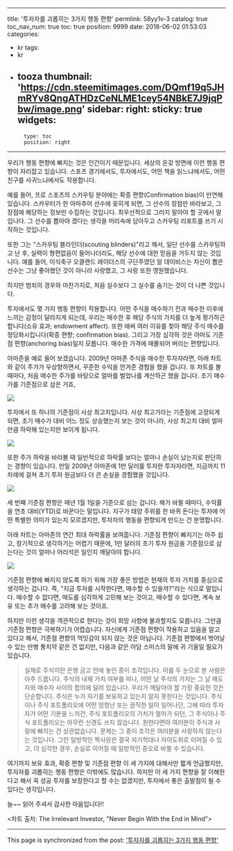 
---
title: '투자자를 괴롭히는 3가지 행동 편향'
permlink: 58yy1v-3
catalog: true
toc_nav_num: true
toc: true
position: 9999
date: 2018-06-02 01:53:03
categories:
- kr
tags:
- kr
- tooza
thumbnail: 'https://cdn.steemitimages.com/DQmf19q5JHmRYv8QngATHDzCeNLME1cey54NBkE7J9jqPbw/image.png'
sidebar:
    right:
        sticky: true
widgets:
    -
        type: toc
        position: right
---


우리가 행동 편향에 빠지는 것은 인간이기 때문입니다.  세상의 온갖 방면에 이런 행동 편향이 자리잡고 있습니다.  스포츠 경기에서도, 투자에서도, 어떤 책을 읽느냐에서도, 어떤 친구를 사귀느냐에서도 작용합니다. 

예를 들어, 프로 스포츠의 스카우팅 분야에는 확증 편향(Confirmation bias)이 만연해 있습니다.  스카우터가 한 아마추어 선수에 꽂히게 되면, 그 선수의 장점만 바라보고, 그 장점에 해당하는 정보만 수집하는 것입니다. 최우선적으로 그러지 말아야 할 곳에서 말입니다. 그 선수를 뽑아야 겠다는 생각을 머리속에 담아두고 스카우팅 리포트를 쓰기 시작하는 것입니다.

또한 그는 "스카우팅 블라인더(scouting blinders)"라고 해서, 일단 선수를 스카우팅하고 난 후, 실력이 형편없음이 들어나더라도, 해당 선수에 대한 믿음을 거두지 않는 것입니다. 예를 들어, 미식축구 오클랜드 레이더스의 구단주였던 알 데이비스는 자신이 뽑은 선수는 그냥 좋아했던 것이 아니라 사랑했고, 그 사랑 또한 영원했습니다.

하지만 범죄의 경우와 마찬가지로, 처음 실수보다 그 실수를 숨기는 것이 더 나쁜 것입니다. 

투자에서도 몇 가지 행동 편향이 작용합니다. 어떤 주식을 매수하기 전과 매수한 이후에 느끼는 감정이 달라지게 되는데, 우리는 매수한 후 해당 주식의 가치를 더 높게 평가하곤 합니다(소유 효과; endowment affect). 또한 애써 여러 이유를 찾아 해당 주식 매수를 정당화시킵니다(확증 편향; confirmation bias).  그리고 가장 심각하 것은 아마도 기준점 편향(anchoring bias)일지 모릅니다.  매수한 가격에 매몰되어 버리는 편향입니다.

아마존을 예로 들어 보겠습니다. 2009년 아마존 주식을 매수한 투자자라면, 아래 차트와 같이 주가가 우상향하면서, 꾸준한 수익을 안겨준 경험을 했을 겁니다. 또 차트를 볼 때마다, 처음 매수한 주가를 바탕으로 얼마를 벌었나를 계산하곤 했을 겁니다. 초기 매수가를 기준점으로 삼은 거죠,

![](https://cdn.steemitimages.com/DQmf19q5JHmRYv8QngATHDzCeNLME1cey54NBkE7J9jqPbw/image.png)

투자에서 또 하나의 기준점이 사상 최고치입니다.  사상 최고가라는 기준점에 고정되게 되면,  초기 매수가 대비 어느 정도 상승했는지 보는 것이 아니라, 사상 최고치 대비 얼마 만큼 하락해 있는지만 보이게 됩니다.

![](https://cdn.steemitimages.com/DQmVGdya8uHUjkxL3HqBs5DrxQU8shPjntf3RWp5Zkhanvj/image.png)

또한 주가 하락을 바라볼 때 일반적으로 하락률 보다는 얼마나 손실이 났는지로 판단하는 경향이 있습니다.  만일 2009년 아마존에 1만 달러를 투자한 투자자라면, 지금까지 11차례에 걸쳐 초기 투자 원금보다 더 큰 손실을 경험했을 것입니다.

![](https://cdn.steemitimages.com/DQmVJ7dfXZr4gyjenFLUCHgshkSWoN5qme2uWwdGfWStZ8k/image.png)

세 번째 기준점 편향은 매년 1월 1일을 기준으로 삼는 겁니다. 해가 바뀔 때마다, 수익률을 연초 대비(YTD)로 바꾼다는 말입니다. 지구가 태양 주위를 한 바퀴 돈다는 투자에 어떤 특별한 의미가 있는지 모르겠지만, 투자자의 행동을 편향되게 만드는 건 분명합니다. 

아래 차트는 아마존의 연간 최대 하락률을 보여줍니다. 기준점 편향이 빠지기는 아주 쉽고, 장기적으로 생각하기는 어렵기 때문에, 1만 달러의 초기 투자 원금을 기준점으로 삼는다는 것이 얼마나 어리석은 일인지 깨달아야 합니다.

![](https://cdn.steemitimages.com/DQmVQ4QzutuYZNh4o1H4mjfBjwdpNF8CRWW6kLim4kLhggo/image.png)

기준점 편향에 빠지지 않도록 하기 위해 가장 좋은 방법은 현재의 투자 가치를 중심으로 생각하는 겁니다.  즉, "지금 투자를 시작한다면, 매수할 수 있을까?"라는 식으로 말입니다. 매수할 수 없다면, 매도를 심각하게 고민해 보는 것이고, 매수할 수 있다면, 계속 보유 또는 추가 매수를 고려해 보는 것이죠. 

하지만 이런 생각을 객관적으로 한다는 것이 희망 사항에 불과할지도 모릅니다. 그만큼 기준점 편향은 극복하기가 어렵습니다. 자신에게 기준점 편향이 작용하고 있음을 알고 있다고 해서, 기준점 편향의 먹잇감이 되지 않는 것은 아닙니다. 기준점 편향에서 벗어날 수 있는 만병 통치약 같은 건 없지만, 다음과 같은 아담 스미스의 말에 귀 기울일 필요가 있습니다.

>실제로 주식이란 은행 금고 안에 놓인 종이 조각입니다. 이를 두 눈으로 본 사람은 아주 드뭅니다. 주식의 내재 가치 여부를 떠나, 어떤 날 주식의 가치는 그 날 매도자와 매수자 사이의 합의에 달려 있습니다. 우리가 깨달아야 할 가장 중요한 것은 단순합니다. 주식은 누가 자기를 보유하고 있는지 알지 못한다는 것입니다.  주식이나 주식 포트폴리오에 어떤 엄청난 또는 끔직한 일이 일어나던, 그에 따라 투자자가 어떤 기분을 느끼건, 주식 포트폴리오의 가치가 얼마가 되던, 그 주식이나 주식 포트폴리오는 아무런 신경도 쓰지 않습니다.  원한다면야 여러분이 주식과 사랑에 빠지는 건 상관없습니다. 문제는 그 종이 조각은 여러분을 사랑하지 않는다는 것입니다. 그런 일방적인 짝사랑은 결국 자기학대나 자아도취로 이어질 수 있고, 더 심각한 경우, 손실로 이어질 때 일방적인 증오로 바뀔 수 있습니다.

여기까지 보유 효과, 확증 편향 및 기준점 편향 이 세 가지에 대해서만 짧게 언급했지만, 투자자를 괴롭히는 행동 편향은 이밖에도 많습니다. 하지만 이 세 가지 편향을 잘 이해한다고 해서 꼭 성공 투자를 보장한다고 할 수는 없겠지만, 투자에서 좋은 출발점이 될 수 있다는 생각입니다. 

늘~~ 읽어 주셔서 감사한 마음입니다!!

<차트 출처: The Irrelevant Investor, "Never Begin With the End in Mind">

- - -

This page is synchronized from the post: ['투자자를 괴롭히는 3가지 행동 편향'](https://steemit.com/@pius.pius/58yy1v-3)
